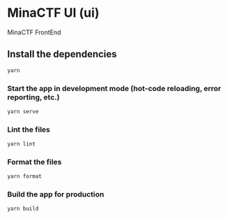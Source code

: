 # MinaCTF UI (ui)

MinaCTF FrontEnd

## Install the dependencies

```bash
yarn
```

### Start the app in development mode (hot-code reloading, error reporting, etc.)

```bash
yarn serve
```

### Lint the files

```bash
yarn lint
```

### Format the files

```bash
yarn format
```

### Build the app for production

```bash
yarn build
```
